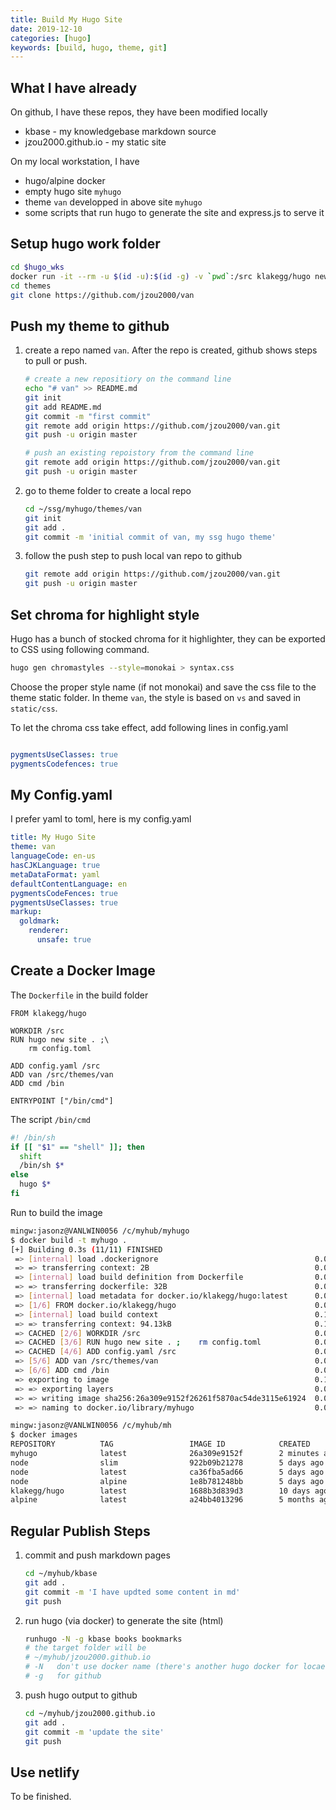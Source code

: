 ```yaml
---
title: Build My Hugo Site
date: 2019-12-10
categories: [hugo]
keywords: [build, hugo, theme, git]
---
```


## What I have already

On github, I have these repos, they have been modified locally

* kbase - my knowledgebase markdown source
* jzou2000.github.io - my static site

On my local workstation, I have

* hugo/alpine docker
* empty hugo site ``myhugo``
* theme ``van`` developped in above site ``myhugo``
* some scripts that run hugo to generate the site and express.js to serve it

## Setup hugo work folder

```bash
cd $hugo_wks
docker run -it --rm -u $(id -u):$(id -g) -v `pwd`:/src klakegg/hugo new site --force .
cd themes
git clone https://github.com/jzou2000/van
```

## Push my theme to github

1. create a repo named ``van``. After the repo is created, github shows
   steps to pull or push.
   ```bash
   # create a new repositiory on the command line
   echo "# van" >> README.md
   git init
   git add README.md
   git commit -m "first commit"
   git remote add origin https://github.com/jzou2000/van.git
   git push -u origin master
   ```
   ```bash
   # push an existing repoistory from the command line
   git remote add origin https://github.com/jzou2000/van.git
   git push -u origin master
   ```
1. go to theme folder to create a local repo
   ```bash
   cd ~/ssg/myhugo/themes/van
   git init
   git add .
   git commit -m 'initial commit of van, my ssg hugo theme'
   ```
1. follow the push step to push local van repo to github
   ```bash
   git remote add origin https://github.com/jzou2000/van.git
   git push -u origin master
   ```

## Set chroma for highlight style

Hugo has a bunch of stocked chroma for it highlighter, they can be exported
to CSS using following command.

```sh
hugo gen chromastyles --style=monokai > syntax.css
```

Choose the proper style name (if not monokai) and save the css file to the theme static folder. In theme ``van``, the style is based on ``vs`` and saved in ``static/css``.

To let the chroma css take effect, add following lines in config.yaml

```yaml

pygmentsUseClasses: true
pygmentsCodefences: true

```

## My Config.yaml

I prefer yaml to toml, here is my config.yaml

```yaml
title: My Hugo Site
theme: van
languageCode: en-us
hasCJKLanguage: true
metaDataFormat: yaml
defaultContentLanguage: en
pygmentsCodeFences: true
pygmentsUseClasses: true
markup:
  goldmark:
    renderer:
      unsafe: true
```

## Create a Docker Image

The ``Dockerfile`` in the build folder
```docker
FROM klakegg/hugo

WORKDIR /src
RUN hugo new site . ;\
    rm config.toml

ADD config.yaml /src
ADD van /src/themes/van
ADD cmd /bin

ENTRYPOINT ["/bin/cmd"]

```

The script ``/bin/cmd``
```bash
#! /bin/sh
if [[ "$1" == "shell" ]]; then
  shift
  /bin/sh $*
else
  hugo $*
fi
```

Run to build the image

```bash
mingw:jasonz@VANLWIN0056 /c/myhub/myhugo
$ docker build -t myhugo .
[+] Building 0.3s (11/11) FINISHED
 => [internal] load .dockerignore                                   0.0s
 => => transferring context: 2B                                     0.0s
 => [internal] load build definition from Dockerfile                0.0s
 => => transferring dockerfile: 32B                                 0.0s
 => [internal] load metadata for docker.io/klakegg/hugo:latest      0.0s
 => [1/6] FROM docker.io/klakegg/hugo                               0.0s
 => [internal] load build context                                   0.1s
 => => transferring context: 94.13kB                                0.1s
 => CACHED [2/6] WORKDIR /src                                       0.0s
 => CACHED [3/6] RUN hugo new site . ;    rm config.toml            0.0s
 => CACHED [4/6] ADD config.yaml /src                               0.0s
 => [5/6] ADD van /src/themes/van                                   0.0s
 => [6/6] ADD cmd /bin                                              0.0s
 => exporting to image                                              0.1s
 => => exporting layers                                             0.0s
 => => writing image sha256:26a309e9152f26261f5870ac54de3115e61924  0.0s
 => => naming to docker.io/library/myhugo                           0.0s

mingw:jasonz@VANLWIN0056 /c/myhub/mh
$ docker images
REPOSITORY          TAG                 IMAGE ID            CREATED             SIZE
myhugo              latest              26a309e9152f        2 minutes ago       47.6MB
node                slim                922b09b21278        5 days ago          165MB
node                latest              ca36fba5ad66        5 days ago          941MB
node                alpine              1e8b781248bb        5 days ago          115MB
klakegg/hugo        latest              1688b3d839d3        10 days ago         47.5MB
alpine              latest              a24bb4013296        5 months ago        5.57MB

```


## Regular Publish Steps

1. commit and push markdown pages
   ```bash
   cd ~/myhub/kbase
   git add .
   git commit -m 'I have updted some content in md'
   git push
   ```
1. run hugo (via docker) to generate the site (html)
   ```bash
   runhugo -N -g kbase books bookmarks
   # the target folder will be
   # ~/myhub/jzou2000.github.io
   # -N   don't use docker name (there's another hugo docker for locaer webs)
   # -g   for github
   ```
1. push hugo output to github
   ```bash
   cd ~/myhub/jzou2000.github.io
   git add .
   git commit -m 'update the site'
   git push
   ```

## Use netlify

To be finished.
